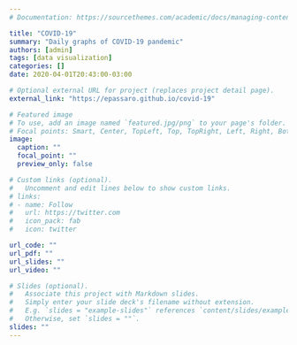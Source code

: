 ```yaml
---
# Documentation: https://sourcethemes.com/academic/docs/managing-content/

title: "COVID-19"
summary: "Daily graphs of COVID-19 pandemic"
authors: [admin]
tags: [data visualization]
categories: []
date: 2020-04-01T20:43:00-03:00

# Optional external URL for project (replaces project detail page).
external_link: "https://epassaro.github.io/covid-19"

# Featured image
# To use, add an image named `featured.jpg/png` to your page's folder.
# Focal points: Smart, Center, TopLeft, Top, TopRight, Left, Right, BottomLeft, Bottom, BottomRight.
image:
  caption: ""
  focal_point: ""
  preview_only: false

# Custom links (optional).
#   Uncomment and edit lines below to show custom links.
# links:
# - name: Follow
#   url: https://twitter.com
#   icon_pack: fab
#   icon: twitter

url_code: ""
url_pdf: ""
url_slides: ""
url_video: ""

# Slides (optional).
#   Associate this project with Markdown slides.
#   Simply enter your slide deck's filename without extension.
#   E.g. `slides = "example-slides"` references `content/slides/example-slides.md`.
#   Otherwise, set `slides = ""`.
slides: ""
---
```

